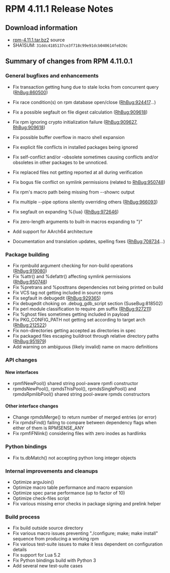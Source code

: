 # RPM 4.11.1 Release Notes



## Download information
 * [rpm-4.11.1.tar.bz2](http://rpm.org/releases/rpm-4.11.x/rpm-4.11.1.tar.bz2) source
 * SHA1SUM: `31ddc4185137ce3f718c99e91dcb040614fe820c`

## Summary of changes from RPM 4.11.0.1

### General bugfixes and enhancements
 * Fix transaction getting hung due to stale locks from concurrent
   query ([RhBug:860500](https://bugzilla.redhat.com/show_bug.cgi?id=860500))
 * Fix race condition(s) on rpm database open/close ([RhBug:924417](https://bugzilla.redhat.com/show_bug.cgi?id=924417)...)
 * Fix a possible segfault on file digest calculation ([RhBug:909618](https://bugzilla.redhat.com/show_bug.cgi?id=909618))
 * Fix rpm ignoring crypto initialization failure ([RhBug:909627](https://bugzilla.redhat.com/show_bug.cgi?id=909627), [RhBug:909618](https://bugzilla.redhat.com/show_bug.cgi?id=909618))
 * Fix possible buffer overflow in macro shell expansion
 * Fix explicit file conflicts in installed packages being ignored
 * Fix self-conflict and/or -obsolete sometimes causing conflicts
   and/or obsoletes in other packages to be unnoticed.
 * Fix replaced files not getting reported at all during verification
 * Fix bogus file conflict on symlink permissions (related to [RhBug:950748](https://bugzilla.redhat.com/show_bug.cgi?id=950748))
 * Fix rpm's macro path being missing from --showrc output
 * Fix multiple --pipe options silently overriding others  ([RhBug:966093](https://bugzilla.redhat.com/show_bug.cgi?id=966093))
 * Fix segfault on expanding %{lua} ([RhBug:972646](https://bugzilla.redhat.com/show_bug.cgi?id=972646))
 * Fix zero-length arguments to built-in macros expanding to "}"

 * Add support for AArch64 architecture
 * Documentation and translation updates, spelling fixes ([RhBug:708734](https://bugzilla.redhat.com/show_bug.cgi?id=708734)...)

### Package building
 * Fix rpmbuild argument checking for non-build operations ([RhBug:919080](https://bugzilla.redhat.com/show_bug.cgi?id=919080))
 * Fix %attr() and %defattr() affecting symlink permissions ([RhBug:950748](https://bugzilla.redhat.com/show_bug.cgi?id=950748))
 * Fix %pretrans and %posttrans dependencies not being printed on build
 * Fix VCS tag not getting included in source rpms
 * Fix segfault in debugedit ([RhBug:929365](https://bugzilla.redhat.com/show_bug.cgi?id=929365))
 * Fix debugedit choking on .debug_gdb_script section (SuseBug:818502)
 * Fix perl module classification to require .pm suffix ([RhBug:927211](https://bugzilla.redhat.com/show_bug.cgi?id=927211))
 * Fix %ghost files sometimes getting included in payload
 * Fix PKG_CONFIG_PATH not getting set according to target arch ([RhBug:212522](https://bugzilla.redhat.com/show_bug.cgi?id=212522))
 * Fix non-directories getting accepted as directories in spec
 * Fix packaged files escaping buildroot through relative directory paths
   ([RhBug:951979](https://bugzilla.redhat.com/show_bug.cgi?id=951979))
 * Add warning on ambiguous (likely invalid) name on macro definitions

### API changes

#### New interfaces
 * rpmfiNewPool() shared string pool-aware rpmfi constructor
 * rpmdsNewPool(), rpmdsThisPool(), rpmdsSinglePool() and rpmdsRpmlibPool()
   shared string pool-aware rpmds constructors

#### Other interface changes
 * Change rpmdsMerge() to return number of merged entries (or error)
 * Fix rpmdsFind() failing to compare between dependency flags when either
   of them is RPMSENSE_ANY
 * Fix rpmfiFNlink() considering files with zero inodes as hardlinks

### Python bindings
 * Fix ts.dbMatch() not accepting python long integer objects

### Internal improvements and cleanups
 * Optimize argvJoin()
 * Optimize macro table performance and macro expansion
 * Optimize spec parse performance (up to factor of 10)
 * Optimize check-files script
 * Fix various missing error checks in package signing and prelink helper

### Build process
 * Fix build outside source directory
 * Fix various macro issues preventing  "./configure; make; make install"
   sequence from producing a working rpm
 * Fix various test-suite issues to make it less dependent on configuration
   details
 * Fix support for Lua 5.2
 * Fix Python bindings build with Python 3
 * Add several new test-suite cases

